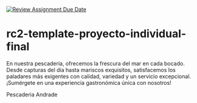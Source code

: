 [![Review Assignment Due Date](https://classroom.github.com/assets/deadline-readme-button-24ddc0f5d75046c5622901739e7c5dd533143b0c8e959d652212380cedb1ea36.svg)](https://classroom.github.com/a/xq5TwZF7)
# rc2-template-proyecto-individual-final

En nuestra pescadería, ofrecemos la frescura del mar en cada bocado. Desde capturas del día hasta mariscos exquisitos, satisfacemos los paladares más exigentes con calidad, variedad y un servicio excepcional. ¡Sumérgete en una experiencia gastronómica única con nosotros!

Pescaderia Andrade